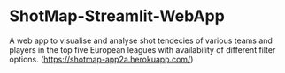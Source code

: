 # ShotMap-Streamlit-WebApp
A web app to visualise and analyse shot tendecies of various teams and players in the top five European leagues with availability of different filter options.
(https://shotmap-app2a.herokuapp.com/)
